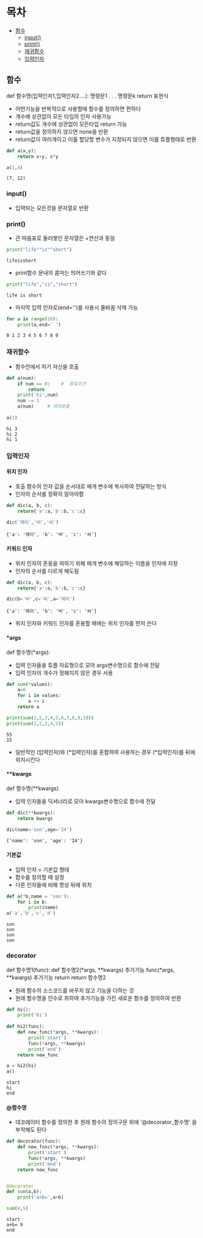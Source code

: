 # 목차

- [함수](#함수)
  - [input()](#input)
  - [print()](#print)
  - [재귀함수](#재귀함수)
  - [입력인자](#입력인자)

## 함수

def 함수명(입력인자1,입력인자2....):
    명령문1
    .
    .
    .
    명령문k
    return 표현식
    

- 어떤기능을 반복적으로 사용할때 함수를 정의하면 편하다
- 개수에 상관없이 모든 타입의 인자 사용가능
- return값도 개수에 상관없이 모든타입 return 가능
- return값을 정의하지 않으면 none을 반환
- return값이 여러개이고 이를 할당할 변수가 지정되지 않으면 이를 튜플형태로 반환


```python
def a(x,y):
    return x+y, x*y

a(3,4)
```




    (7, 12)



### input()

- 입력되는 모든것을 문자열로 반환

### print()

- 큰 따옴표로 둘러쌓인 문자열은 +연산과 동일


```python
print("life""is""short")
```

    lifeisshort


- print함수 문내의 콤마는 띄어쓰기와 같다


```python
print("life","is","short")
```

    life is short


- 마지막 입력 인자로(end='')를 사용시 줄바꿈 삭제 가능


```python
for a in range(10):
    print(a,end=' ')
```

    0 1 2 3 4 5 6 7 8 9 

### 재귀함수

- 함수안에서 자기 자신을 호출


```python
def a(num):
    if num == 0:    #  종료조건
        return
    print('hi',num)
    num -= 1
    a(num)     # 재귀호출
    
a(3)
```

    hi 3
    hi 2
    hi 1


### 입력인자

#### 위치 인자

- 호출 함수의 인자 값을 순서대로 매개 변수에 복사하여 전달하는 방식
- 인자의 순서를 정확히 알아야함


```python
def dic(a, b, c):
    return{'a':a,'b':b,'c':c}

dic('에이','비','씨')
```




    {'a': '에이', 'b': '비', 'c': '씨'}



#### 키워드 인자

- 위치 인자의 혼동을 피하기 위해 매개 변수에 해당하는 이름을 인자에 지정
- 인자의 순서를 다르게 해도됨


```python
def dic(a, b, c):
    return{'a':a,'b':b,'c':c}

dic(b='비',c='씨',a='에이')
```




    {'a': '에이', 'b': '비', 'c': '씨'}



- 위치 인자와 키워드 인자를 혼용할 때에는 위치 인자를 먼저 쓴다

#### *args

def 함수명(*args):

- 입력 인자들을 튜플 자료형으로 모아 args변수명으로 함수에 전달
- 입력 인자의 개수가 정해지지 않은 경우 사용


```python
def sum(*values):
    a=0
    for i in values:
        a += i
    return a

print(sum(1,2,3,4,5,6,7,8,9,10))
print(sum(1,2,3,4,5))
```

    55
    15


- 일반적인 (입력인자)와 (*입력인자)를 혼합하여 사용하는 경우 (*입력인자)를 뒤에 위치시킨다

#### **kwargs

def 함수명(**kwargs)

- 입력 인자들을 딕셔너리로 모아 kwargs변수명으로 함수에 전달


```python
def dic(**kwargs):
    return kwargs

dic(name='son',age='24')
```




    {'name': 'son', 'age': '24'}



#### 기본값

- 입력 인자 = 기본값 형태
- 함수를 정의할 때 설정
- 다른 인자들에 비해 항상 뒤에 위치


```python
def a(*b,name = 'son'):
    for i in b:
        print(name)
a('a','b','c','d')
```

    son
    son
    son
    son


### decorator

def 함수명1(func):
    def 함수명2(*args, **kwargs)
        추가기능
        func(*args, **kwargs)
        추가기능
        return
    return 함수명2

- 원래 함수의 소스코드를 바꾸지 않고 기능을 더하는 것
- 원래 함수명을 인수로 취하여 추가기능을 가진 새로운 함수를 정의하여 반환


```python
def hi():
    print('hi')
    
def hi2(func):
    def new_func(*args, **kwargs):
        print('start')
        func(*args, **kwargs)
        print('end')
    return new_func

a = hi2(hi)
a()
```

    start
    hi
    end


#### @함수명

- 데코레이터 함수를 정의한 후 원래 함수의 정의구문 위에 '@decorator_함수명' 을 부착해도 된다



```python
def decorator(func):
    def new_func(*args, **kwargs):
        print('start')
        func(*args, **kwargs)
        print('end')
    return new_func


@decorator
def sum(a,b):
    print('a+b=',a+b)

sum(4,5)
```

    start
    a+b= 9
    end

